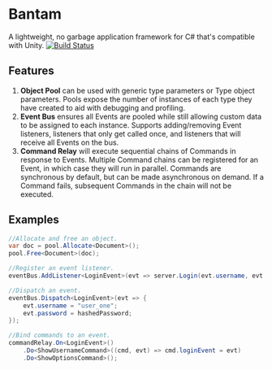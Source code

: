 # Bantam
A lightweight, no garbage application framework for C# that's compatible with Unity.
[![Build Status](https://travis-ci.org/wlindley/bantam.svg?branch=master)](https://travis-ci.org/wlindley/bantam)

## Features
1. **Object Pool** can be used with generic type parameters or Type object parameters. Pools expose the number of instances of each type they have created to aid with debugging and profiling.
1. **Event Bus** ensures all Events are pooled while still allowing custom data to be assigned to each instance. Supports adding/removing Event listeners, listeners that only get called once, and listeners that will receive all Events on the bus.
1. **Command Relay** will execute sequential chains of Commands in response to Events. Multiple Command chains can be registered for an Event, in which case they will run in parallel. Commands are synchronous by default, but can be made asynchronous on demand. If a Command fails, subsequent Commands in the chain will not be executed.

## Examples
```csharp
//Allocate and free an object.
var doc = pool.Allocate<Document>();
pool.Free<Document>(doc);

//Register an event listener.
eventBus.AddListener<LoginEvent>(evt => server.Login(evt.username, evt.password));

//Dispatch an event.
eventBus.Dispatch<LoginEvent>(evt => {
	evt.username = "user_one";
	evt.password = hashedPassword;
});

//Bind commands to an event.
commandRelay.On<LoginEvent>()
	.Do<ShowUsernameCommand>((cmd, evt) => cmd.loginEvent = evt)
	.Do<ShowOptionsCommand>();
```
